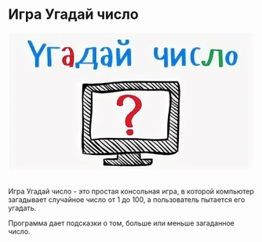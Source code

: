 # Игра Угадай число

![1](img/i.webp) 

Игра Угадай число - это простая консольная игра, в которой компьютер загадывает случайное число от 1 до 100, а пользователь пытается его угадать.

Программа дает подсказки о том, больше или меньше загаданное число.



